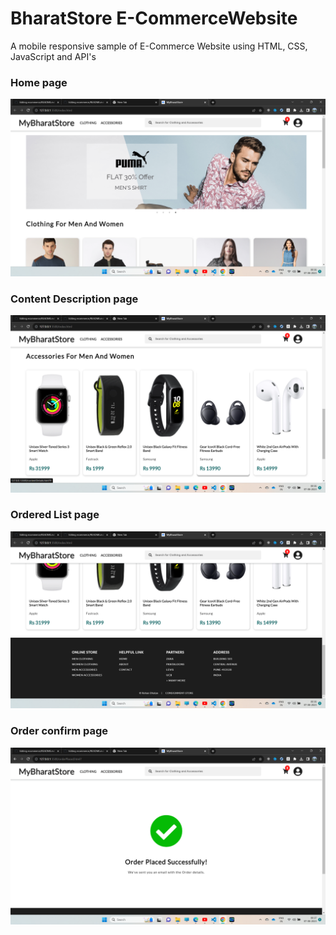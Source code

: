 #  BharatStore E-CommerceWebsite
 A mobile responsive sample of E-Commerce Website using HTML, CSS, JavaScript and API's
 
 
 
### Home page

![1](https://github.com/RohanDhalpe/ecommerce/blob/main/4.png)


### Content Description page
![2](https://github.com/RohanDhalpe/ecommerce/blob/main/3.png)



### Ordered List page
![3](https://github.com/RohanDhalpe/ecommerce/blob/main/2.png)



### Order confirm page
![4](https://github.com/RohanDhalpe/ecommerce/blob/main/1.png)

